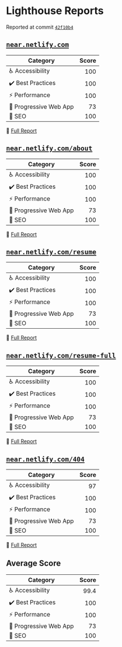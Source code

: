 # Lighthouse Reports

Reported at commit [`42f10b4`](https://github.com/NearHuscarl/portfolio/commit/42f10b4d9f489b7bf9c76e307798f3bcecc24ced)

## [`near.netlify.com`](https://near.netlify.app)

| Category | Score |
|----------|------:|
| :wheelchair: Accessibility | 100 |
| :heavy_check_mark: Best Practices | 100 |
| :zap: Performance | 100 |
| :iphone: Progressive Web App | 73 |
| :loudspeaker: SEO | 100 |

:page_with_curl: [Full Report](https://near.netlify.app/audits/report.html)

## [`near.netlify.com/about`](https://near.netlify.app/about)

| Category | Score |
|----------|------:|
| :wheelchair: Accessibility | 100 |
| :heavy_check_mark: Best Practices | 100 |
| :zap: Performance | 100 |
| :iphone: Progressive Web App | 73 |
| :loudspeaker: SEO | 100 |

:page_with_curl: [Full Report](https://near.netlify.app/audits/report-about.html)

## [`near.netlify.com/resume`](https://near.netlify.app/resume)

| Category | Score |
|----------|------:|
| :wheelchair: Accessibility | 100 |
| :heavy_check_mark: Best Practices | 100 |
| :zap: Performance | 100 |
| :iphone: Progressive Web App | 73 |
| :loudspeaker: SEO | 100 |

:page_with_curl: [Full Report](https://near.netlify.app/audits/report-resume.html)

## [`near.netlify.com/resume-full`](https://near.netlify.app/resume-full)

| Category | Score |
|----------|------:|
| :wheelchair: Accessibility | 100 |
| :heavy_check_mark: Best Practices | 100 |
| :zap: Performance | 100 |
| :iphone: Progressive Web App | 73 |
| :loudspeaker: SEO | 100 |

:page_with_curl: [Full Report](https://near.netlify.app/audits/report-resume-full.html)

## [`near.netlify.com/404`](https://near.netlify.app/404)

| Category | Score |
|----------|------:|
| :wheelchair: Accessibility | 97 |
| :heavy_check_mark: Best Practices | 100 |
| :zap: Performance | 100 |
| :iphone: Progressive Web App | 73 |
| :loudspeaker: SEO | 100 |

:page_with_curl: [Full Report](https://near.netlify.app/audits/report-404.html)

## Average Score

| Category | Score |
|----------|------:|
| :wheelchair: Accessibility | 99.4 |
| :heavy_check_mark: Best Practices | 100 |
| :zap: Performance | 100 |
| :iphone: Progressive Web App | 73 |
| :loudspeaker: SEO | 100 |

